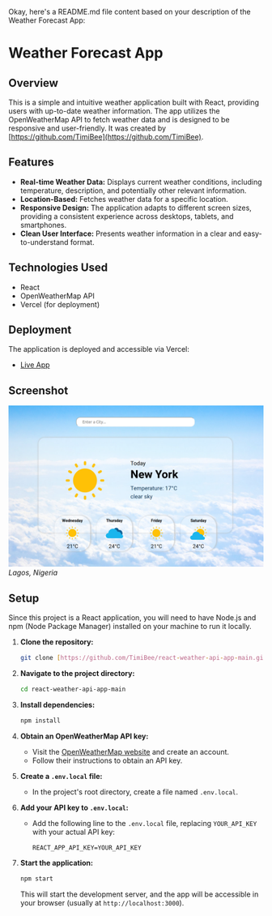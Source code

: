 Okay, here's a README.md file content based on your description of the Weather Forecast App:

# Weather Forecast App

## Overview

This is a simple and intuitive weather application built with React, providing users with up-to-date weather information. The app utilizes the OpenWeatherMap API to fetch weather data and is designed to be responsive and user-friendly.  It was created by [https://github.com/TimiBee](https://github.com/TimiBee).

## Features

* **Real-time Weather Data:** Displays current weather conditions, including temperature, description, and potentially other relevant information.
* **Location-Based:** Fetches weather data for a specific location.
* **Responsive Design:** The application adapts to different screen sizes, providing a consistent experience across desktops, tablets, and smartphones.
* **Clean User Interface:** Presents weather information in a clear and easy-to-understand format.

## Technologies Used

* React
* OpenWeatherMap API
* Vercel (for deployment)

## Deployment

The application is deployed and accessible via Vercel:

* [Live App](https://react-weather-api-app-main.vercel.app/)

## Screenshot

![Weather Forecast App Screenshot](https://github.com/TimiBee/react-weather-app-main/blob/main/src/images/screenshot.png)
*Lagos, Nigeria*

## Setup

Since this project is a React application, you will need to have Node.js and npm (Node Package Manager) installed on your machine to run it locally.

1.  **Clone the repository:**

    ```bash
    git clone [https://github.com/TimiBee/react-weather-api-app-main.git](https://github.com/TimiBee/react-weather-api-app-main.git)
    ```

2.  **Navigate to the project directory:**

    ```bash
    cd react-weather-api-app-main
    ```

3.  **Install dependencies:**

    ```bash
    npm install
    ```

4.  **Obtain an OpenWeatherMap API key:**

    * Visit the [OpenWeatherMap website](https://openweathermap.org/) and create an account.
    * Follow their instructions to obtain an API key.

5.  **Create a `.env.local` file:**

    * In the project's root directory, create a file named `.env.local`.

6.  **Add your API key to `.env.local`:**

    * Add the following line to the `.env.local` file, replacing `YOUR_API_KEY` with your actual API key:

        ```
        REACT_APP_API_KEY=YOUR_API_KEY
        ```

7.  **Start the application:**

    ```bash
    npm start
    ```

    This will start the development server, and the app will be accessible in your browser (usually at `http://localhost:3000`).
